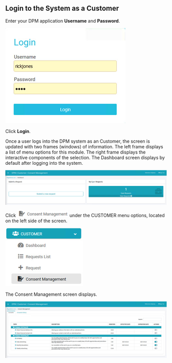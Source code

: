 ## Login to the System as a Customer

Enter your DPM application **Username** and **Password**.

![image](/articles/demo_project/DPM_Demo_Project/images/08_6_Consent_CustConsent_Login.jpg)                                  

Click **Login**.

Once a user logs into the DPM system as an Customer, the screen is updated with two frames (windows) of information. The left frame displays a list of menu options for this module. The right frame displays the interactive components of the selection. The Dashboard screen displays by default after logging into the system.

![image](/articles/demo_project/DPM_Demo_Project/images/08_4_Consent_CustConsent_Landing1.jpg)    

Click ![image](/articles/demo_project/DPM_Demo_Project/images/08_ICON_ConsentManagement.png) under the CUSTOMER menu options, located on the left side of the screen. 

![image](/articles/demo_project/DPM_Demo_Project/images/08_5_Consent_CustConsent_LeftPanel.jpg)     

The Consent Management screen displays.

![image](/articles/demo_project/DPM_Demo_Project/images/08_3_Consent_CustConsent_Landing.jpg)      
